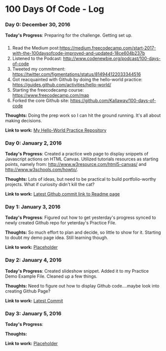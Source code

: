 # 100 Days Of Code - Log

### Day 0: December 30, 2016

**Today's Progress**: Preparing for the challenge.  Getting set up.
##### 
1. Read the Medium post:https://medium.freecodecamp.com/start-2017-with-the-100daysofcode-improved-and-updated-18ce604b237b 
2. Listened to the Podcast: http://www.codenewbie.org/podcast/100-days-of-code
3. Tweeted my commitment:  https://twitter.com/figmentations/status/814944122033344516
4. Got reacquainted with Github by doing the hello-world practice:  https://guides.github.com/activities/hello-world/
5. Starting the freecodecamp course: https://www.freecodecamp.com/map
6. Forked the core Github site: https://github.com/Kallaway/100-days-of-code

**Thoughts:** Doing the prep work so I can hit the ground running. It's all about making decisions.

**Link to work:** [My Hello-World Practice Repository](https://github.com/hhoefele/hello-world)

### Day 0: January 2, 2016

**Today's Progress**:  Created a practice web page to display snippets of Javascript actions on HTML Canvas. Utilized tutorials resources as starting points, namely from:  http://www.w3resource.com/html5-canvas/ and http://www.w3schools.com/howto/.

**Thoughts:** Lots of ideas, but need to be practical to build portfolio-worthy projects. What if curiosity didn't kill the cat?

**Link to work:** [Latest Github commit link to Readme page](https://github.com/hhoefele/CanvasSnippets/commit/e40c0f0e14c1bdf9920c884255aa7e8c0ec26d8e)



### Day 1: January 3, 2016

**Today's Progress**:  Figured out how to get yesterday's progress synced to newly created Github repo for yeterday's Practice File.

**Thoughts:**  So much effort to plan and decide, so little to show for it.  Starting to doubt my demo page idea. Still learning though.

**Link to work:** [Placeholder](http://example.com)


### Day 2: January 4, 2016

**Today's Progress**:  Created slideshow snippet.  Added it to my Practice Demo Example File. Cleaned up a few things.

**Thoughts:** Need to figure out how to display Github code....maybe look into creating Github Page?

**Link to work:** [Latest Commit](https://github.com/hhoefele/CanvasSnippets/commit/3d15fc6987cfc167b43f9dfe1c340a0fc4fec182)


### Day 3: January 5, 2016

**Today's Progress**:  

**Thoughts:** 

**Link to work:** [Placeholder](http://example.com)

